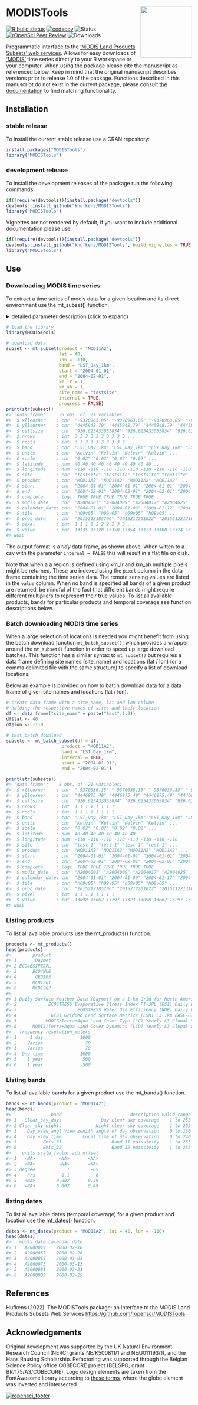 
<!-- README.md is generated from README.Rmd. Please edit that file -->

# MODISTools <a href='https://github.com/ropensci/MODISTools'><img src='https://raw.githubusercontent.com/ropensci/MODISTools/master/MODISTools-logo.png' align="right" height="139" /></a>

<!-- badges: start -->

[![R build
status](https://github.com/ropensci/MODISTools/workflows/R-CMD-check/badge.svg)](https://github.com/ropensci/MODISTools/actions)
[![codecov](https://codecov.io/gh/ropensci/MODISTools/branch/master/graph/badge.svg)](https://codecov.io/gh/ropensci/MODISTools)
![Status](https://www.r-pkg.org/badges/version/MODISTools) [![rOpenSci
Peer
Review](https://badges.ropensci.org/246_status.svg)](https://github.com/ropensci/software-review/issues/246)
![Downloads](https://cranlogs.r-pkg.org/badges/grand-total/MODISTools)
<!-- badges: end -->

Programmatic interface to the [‘MODIS Land Products Subsets’ web
services](https://modis.ornl.gov/data/modis_webservice.html). Allows for
easy downloads of [‘MODIS’](http://modis.gsfc.nasa.gov/) time series
directly to your R workspace or your computer. When using the package
please cite the manuscript as referenced below. Keep in mind that the
original manuscript describes versions prior to release 1.0 of the
package. Functions described in this manuscript do not exist in the
current package, please consult [the
documentation](https://docs.ropensci.org/MODISTools/reference/index.html)
to find matching functionality.

## Installation

### stable release

To install the current stable release use a CRAN repository:

``` r
install.packages("MODISTools")
library("MODISTools")
```

### development release

To install the development releases of the package run the following
commands:

``` r
if(!require(devtools)){install.package("devtools")}
devtools::install_github("khufkens/MODISTools")
library("MODISTools")
```

Vignettes are not rendered by default, if you want to include additional
documentation please use:

``` r
if(!require(devtools)){install.package("devtools")}
devtools::install_github("khufkens/MODISTools", build_vignettes = TRUE)
library("MODISTools")
```

## Use

### Downloading MODIS time series

To extract a time series of modis data for a given location and its
direct environment use the mt\_subset() function.

<details>
<summary>
detailed parameter description (click to expand)
</summary>
<p>

| Parameter  | Description                                                                                                                     |
|------------|---------------------------------------------------------------------------------------------------------------------------------|
| product    | a MODIS product                                                                                                                 |
| band       | a MODIS product band (if NULL all bands are downloaded)                                                                         |
| lat        | latitude of the site                                                                                                            |
| lon        | longitude of the site                                                                                                           |
| start      | start year of the time series (data start in 1980)                                                                              |
| end        | end year of the time series (current year - 2 years, use force = TRUE to override)                                              |
| internal   | logical, TRUE or FALSE, if true data is imported into R workspace otherwise it is downloaded into the current working directory |
| out\_dir   | path where to store the data when not used internally, defaults to tempdir()                                                    |
| km\_lr     | force “out of temporal range” downloads (integer)                                                                               |
| km\_ab     | suppress the verbose output (integer)                                                                                           |
| site\_name | a site identifier                                                                                                               |
| site\_id   | a site\_id for predefined locations (not required)                                                                              |
| progress   | logical, TRUE or FALSE (show download progress)                                                                                 |

</p>
</details>

``` r
# load the library
library(MODISTools)

# download data
subset <- mt_subset(product = "MOD11A2",
                    lat = 40,
                    lon = -110,
                    band = "LST_Day_1km",
                    start = "2004-01-01",
                    end = "2004-02-01",
                    km_lr = 1,
                    km_ab = 1,
                    site_name = "testsite",
                    internal = TRUE,
                    progress = FALSE)
print(str(subset))
#> 'data.frame':    36 obs. of  21 variables:
#>  $ xllcorner    : chr  "-9370963.05" "-9370963.05" "-9370963.05" "-9370963.05" ...
#>  $ yllcorner    : chr  "4445948.79" "4445948.79" "4445948.79" "4445948.79" ...
#>  $ cellsize     : chr  "926.625433055834" "926.625433055834" "926.625433055834" "926.625433055834" ...
#>  $ nrows        : int  3 3 3 3 3 3 3 3 3 3 ...
#>  $ ncols        : int  3 3 3 3 3 3 3 3 3 3 ...
#>  $ band         : chr  "LST_Day_1km" "LST_Day_1km" "LST_Day_1km" "LST_Day_1km" ...
#>  $ units        : chr  "Kelvin" "Kelvin" "Kelvin" "Kelvin" ...
#>  $ scale        : chr  "0.02" "0.02" "0.02" "0.02" ...
#>  $ latitude     : num  40 40 40 40 40 40 40 40 40 40 ...
#>  $ longitude    : num  -110 -110 -110 -110 -110 -110 -110 -110 -110 -110 ...
#>  $ site         : chr  "testsite" "testsite" "testsite" "testsite" ...
#>  $ product      : chr  "MOD11A2" "MOD11A2" "MOD11A2" "MOD11A2" ...
#>  $ start        : chr  "2004-01-01" "2004-01-01" "2004-01-01" "2004-01-01" ...
#>  $ end          : chr  "2004-02-01" "2004-02-01" "2004-02-01" "2004-02-01" ...
#>  $ complete     : logi  TRUE TRUE TRUE TRUE TRUE TRUE ...
#>  $ modis_date   : chr  "A2004001" "A2004009" "A2004017" "A2004025" ...
#>  $ calendar_date: chr  "2004-01-01" "2004-01-09" "2004-01-17" "2004-01-25" ...
#>  $ tile         : chr  "h09v05" "h09v05" "h09v05" "h09v05" ...
#>  $ proc_date    : chr  "2015212185706" "2015212201022" "2015212213103" "2015213005429" ...
#>  $ pixel        : int  1 1 1 1 2 2 2 2 3 3 ...
#>  $ value        : int  13135 13120 13350 13354 13123 13100 13324 13331 13098 13069 ...
#> NULL
```

The output format is a *tidy* data frame, as shown above. When witten to
a csv with the parameter `internal = FALSE` this will result in a flat
file on disk.

Note that when a a region is defined using km\_lr and km\_ab multiple
pixels might be returned. These are indexed using the `pixel` column in
the data frame containing the time series data. The remote sensing
values are listed in the `value` column. When no band is specified all
bands of a given product are returned, be mindful of the fact that
different bands might require different multipliers to represent their
true values. To list all available products, bands for particular
products and temporal coverage see function descriptions below.

### Batch downloading MODIS time series

When a large selection of locations is needed you might benefit from
using the batch download function `mt_batch_subset()`, which provides a
wrapper around the `mt_subset()` function in order to speed up large
download batches. This function has a similar syntax to `mt_subset()`
but requires a data frame defining site names (site\_name) and locations
(lat / lon) (or a comma delimited file with the same structure) to
specify a list of download locations.

Below an example is provided on how to batch download data for a data
frame of given site names and locations (lat / lon).

``` r
# create data frame with a site_name, lat and lon column
# holding the respective names of sites and their location
df <- data.frame("site_name" = paste("test",1:2))
df$lat <- 40
df$lon <- -110
  
# test batch download
subsets <- mt_batch_subset(df = df,
                     product = "MOD11A2",
                     band = "LST_Day_1km",
                     internal = TRUE,
                     start = "2004-01-01",
                     end = "2004-02-01")

print(str(subsets))
#> 'data.frame':    8 obs. of  21 variables:
#>  $ xllcorner    : chr  "-9370036.35" "-9370036.35" "-9370036.35" "-9370036.35" ...
#>  $ yllcorner    : chr  "4446875.49" "4446875.49" "4446875.49" "4446875.49" ...
#>  $ cellsize     : chr  "926.625433055834" "926.625433055834" "926.625433055834" "926.625433055834" ...
#>  $ nrows        : int  1 1 1 1 1 1 1 1
#>  $ ncols        : int  1 1 1 1 1 1 1 1
#>  $ band         : chr  "LST_Day_1km" "LST_Day_1km" "LST_Day_1km" "LST_Day_1km" ...
#>  $ units        : chr  "Kelvin" "Kelvin" "Kelvin" "Kelvin" ...
#>  $ scale        : chr  "0.02" "0.02" "0.02" "0.02" ...
#>  $ latitude     : num  40 40 40 40 40 40 40 40
#>  $ longitude    : num  -110 -110 -110 -110 -110 -110 -110 -110
#>  $ site         : chr  "test 1" "test 1" "test 1" "test 1" ...
#>  $ product      : chr  "MOD11A2" "MOD11A2" "MOD11A2" "MOD11A2" ...
#>  $ start        : chr  "2004-01-01" "2004-01-01" "2004-01-01" "2004-01-01" ...
#>  $ end          : chr  "2004-02-01" "2004-02-01" "2004-02-01" "2004-02-01" ...
#>  $ complete     : logi  TRUE TRUE TRUE TRUE TRUE TRUE ...
#>  $ modis_date   : chr  "A2004001" "A2004009" "A2004017" "A2004025" ...
#>  $ calendar_date: chr  "2004-01-01" "2004-01-09" "2004-01-17" "2004-01-25" ...
#>  $ tile         : chr  "h09v05" "h09v05" "h09v05" "h09v05" ...
#>  $ proc_date    : chr  "2015212185706" "2015212201022" "2015212213103" "2015213005429" ...
#>  $ pixel        : int  1 1 1 1 1 1 1 1
#>  $ value        : int  13098 13062 13297 13323 13098 13062 13297 13323
#> NULL
```

### Listing products

To list all available products use the mt\_products() function.

``` r
products <- mt_products()
head(products)
#>        product
#> 1       Daymet
#> 2 ECO4ESIPTJPL
#> 3      ECO4WUE
#> 4       GEDI03
#> 5      MCD12Q1
#> 6      MCD12Q2
#>                                                                       description
#> 1 Daily Surface Weather Data (Daymet) on a 1-km Grid for North America, Version 4
#> 2            ECOSTRESS Evaporative Stress Index PT-JPL (ESI) Daily L4 Global 70 m
#> 3                       ECOSTRESS Water Use Efficiency (WUE) Daily L4 Global 70 m
#> 4             GEDI Gridded Land Surface Metrics (LSM) L3 1km EASE-Grid, Version 2
#> 5           MODIS/Terra+Aqua Land Cover Type (LC) Yearly L3 Global 500 m SIN Grid
#> 6      MODIS/Terra+Aqua Land Cover Dynamics (LCD) Yearly L3 Global 500 m SIN Grid
#>   frequency resolution_meters
#> 1     1 day              1000
#> 2    Varies                70
#> 3    Varies                70
#> 4  One time              1000
#> 5    1 year               500
#> 6    1 year               500
```

### Listing bands

To list all available bands for a given product use the mt\_bands()
function.

``` r
bands <- mt_bands(product = "MOD11A2")
head(bands)
#>               band                          description valid_range fill_value
#> 1   Clear_sky_days               Day clear-sky coverage    1 to 255          0
#> 2 Clear_sky_nights             Night clear-sky coverage    1 to 255          0
#> 3    Day_view_angl View zenith angle of day observation    0 to 130        255
#> 4    Day_view_time        Local time of day observation    0 to 240        255
#> 5          Emis_31                   Band 31 emissivity    1 to 255          0
#> 6          Emis_32                   Band 32 emissivity    1 to 255          0
#>    units scale_factor add_offset
#> 1   <NA>         <NA>       <NA>
#> 2   <NA>         <NA>       <NA>
#> 3 degree            1        -65
#> 4    hrs          0.1          0
#> 5   <NA>        0.002       0.49
#> 6   <NA>        0.002       0.49
```

### listing dates

To list all available dates (temporal coverage) for a given product and
location use the mt\_dates() function.

``` r
dates <- mt_dates(product = "MOD11A2", lat = 42, lon = -110)
head(dates)
#>   modis_date calendar_date
#> 1   A2000049    2000-02-18
#> 2   A2000057    2000-02-26
#> 3   A2000065    2000-03-05
#> 4   A2000073    2000-03-13
#> 5   A2000081    2000-03-21
#> 6   A2000089    2000-03-29
```

## References

Hufkens (2022). The MODISTools package: an interface to the MODIS Land
Products Subsets Web Services <https://github.com/ropensci/MODISTools>

## Acknowledgements

Original development was supported by the UK Natural Environment
Research Council (NERC; grants NE/K500811/1 and NE/J011193/1), and the
Hans Rausing Scholarship. Refactoring was supported through the Belgian
Science Policy office COBECORE project (BELSPO; grant
BR/175/A3/COBECORE). Logo design elements are taken from the FontAwesome
library according to [these terms](https://fontawesome.com/license),
where the globe element was inverted and intersected.

[![ropensci\_footer](https://ropensci.org/public_images/ropensci_footer.png)](https://ropensci.org)
